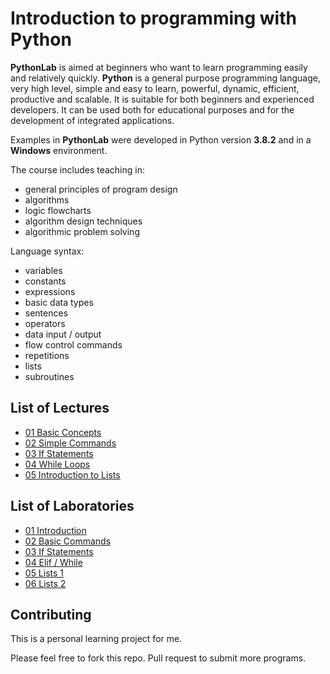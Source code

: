 # Introduction to programming with Python

**PythonLab** is aimed at beginners who want to learn programming easily and relatively quickly. **Python** is a general purpose programming language, very high level, simple and easy to learn, powerful, dynamic, efficient, productive and scalable. It is suitable for both beginners and experienced developers. It can be used both for educational purposes and for the development of integrated applications.

Examples in **PythonLab** were developed in Python version **3.8.2** and in a **Windows** environment.

The course includes teaching in:

* general principles of program design
* algorithms
* logic flowcharts
* algorithm design techniques
* algorithmic problem solving

Language syntax:

* variables
* constants
* expressions
* basic data types
* sentences
* operators
* data input / output
* flow control commands
* repetitions
* lists
* subroutines

## List of Lectures

* [01 Basic Concepts](doc/01_Lecture_Basic_Concepts.md)
* [02 Simple Commands](doc/02_Lecture_Simple_Commands.md)
* [03 If Statements](doc/03_Lecture_If_Statements.md)
* [04 While Loops](doc/04_Lecture_While_Loops.md)
* [05 Introduction to Lists](doc/05_Lecture_Introduction_to_Lists.md)

## List of Laboratories

* [01 Introduction](doc/01_Lab_Introduction.md)
* [02 Basic Commands](doc/02_Lab_Basic_Commands.md)
* [03 If Statements](doc/03_Lab_If_Statements.md)
* [04 Elif / While](doc/04_Lab_Elif_While.md)
* [05 Lists 1](doc/05_Lab_Lists.md)
* [06 Lists 2](doc/06_Lab_Lists.md)

## Contributing

This is a personal learning project for me.

Please feel free to fork this repo. Pull request to submit more programs.
